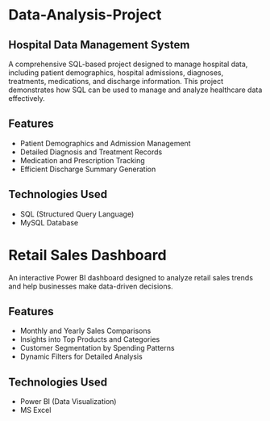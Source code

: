 # Data-Analysis-Project

## Hospital Data Management System
A comprehensive SQL-based project designed to manage hospital data, including patient demographics, hospital admissions, diagnoses, treatments, medications, and discharge information. This project demonstrates how SQL can be used to manage and analyze healthcare data effectively.
## Features
- Patient Demographics and Admission Management
- Detailed Diagnosis and Treatment Records
- Medication and Prescription Tracking
- Efficient Discharge Summary Generation
## Technologies Used
- SQL (Structured Query Language)
- MySQL Database


# Retail Sales Dashboard
An interactive Power BI dashboard designed to analyze retail sales trends and help businesses make data-driven decisions.
## Features
- Monthly and Yearly Sales Comparisons
- Insights into Top Products and Categories
- Customer Segmentation by Spending Patterns
- Dynamic Filters for Detailed Analysis
## Technologies Used
- Power BI (Data Visualization)
- MS Excel
